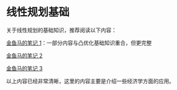 # 线性规划基础

关于线性规划的基础知识，推荐阅读以下内容：

[金鱼马的笔记 1](https://zhuanlan.zhihu.com/p/679970580)：一部分内容与凸优化基础知识重合，但更完整

[金鱼马的笔记 2](https://zhuanlan.zhihu.com/p/679445516)

[金鱼马的笔记 3](https://zhuanlan.zhihu.com/p/680244753)

以上内容已经非常清晰，这里的内容主要是介绍一些经济学方面的应用。